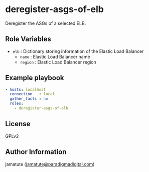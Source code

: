 # deregister-asgs-of-elb

Deregister the ASGs of a selected ELB.

## Role Variables

* `elb`      : Dictionary storing information of the Elastic Load Balancer
  * `name`   : Elastic Load Balancer name
  * `region` : Elastic Load Balancer region

## Example playbook

```yaml
- hosts: localhost
  connection   : local
  gather_facts : no
  roles:
    - deregister-asgs-of-elb
```

## License

GPLv2

## Author Information
jamatute (jamatute@paradigmadigital.com)
